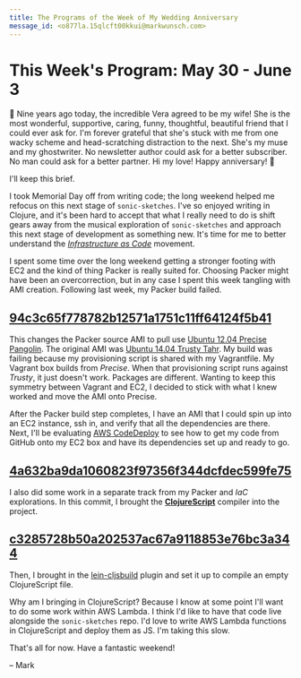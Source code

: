 ```yaml
---
title: The Programs of the Week of My Wedding Anniversary
message_id: <o877la.15qlcft00kkui@markwunsch.com>
---
```


This Week's Program: May 30 - June 3
====================================

🎉 Nine years ago today, the incredible Vera agreed to be my wife!  She
is the most wonderful, supportive, caring, funny, thoughtful,
beautiful friend that I could ever ask for. I'm forever grateful that
she's stuck with me from one wacky scheme and head-scratching
distraction to the next. She's my muse and my ghostwriter. No
newsletter author could ask for a better subscriber. No man could ask
for a better partner. Hi my love! Happy anniversary! 💟

I'll keep this brief.

I took Memorial Day off from writing code; the long weekend helped me
refocus on this next stage of `sonic-sketches`. I've so enjoyed
writing in Clojure, and it's been hard to accept that what I really
need to do is shift gears away from the musical exploration of
`sonic-sketches` and approach this next stage of development as
something new. It's time for me to better understand the
[_Infrastructure as Code_](https://en.wikipedia.org/wiki/Infrastructure_as_Code)
movement.

I spent some time over the long weekend getting a stronger footing
with EC2 and the kind of thing Packer is really suited for. Choosing
Packer might have been an overcorrection, but in any case I spent this
week tangling with AMI creation. Following last week, my Packer build
failed.

## [94c3c65f778782b12571a1751c11ff64124f5b41][precise-ami]

This changes the Packer source AMI to pull use
[Ubuntu 12.04 Precise Pangolin](http://releases.ubuntu.com/precise/). The
original AMI was
[Ubuntu 14.04 Trusty Tahr](http://releases.ubuntu.com/trusty/). My
build was failing because my provisioning script is shared with my
Vagrantfile. My Vagrant box builds from _Precise_. When that
provisioning script runs against _Trusty_, it just doesn't
work. Packages are different. Wanting to keep this symmetry between
Vagrant and EC2, I decided to stick with what I knew worked and move
the AMI onto Precise.

After the Packer build step completes, I have an AMI that I could spin
up into an EC2 instance, ssh in, and verify that all the dependencies
are there. Next, I'll be evaluating
[AWS CodeDeploy](https://aws.amazon.com/codedeploy/) to see how to get
my code from GitHub onto my EC2 box and have its dependencies set up
and ready to go.

## [4a632ba9da1060823f97356f344dcfdec599fe75][clojurescript]

I also did some work in a separate track from my Packer and _IaC_
explorations. In this commit, I brought the
[**ClojureScript**](https://github.com/clojure/clojurescript) compiler
into the project.

## [c3285728b50a202537ac67a9118853e76bc3a344][cljsbuild]

Then, I brought in the
[lein-cljsbuild](https://github.com/emezeske/lein-cljsbuild) plugin
and set it up to compile an empty ClojureScript file.

Why am I bringing in ClojureScript? Because I know at some point I'll
want to do some work within AWS Lambda. I think I'd like to have that
code live alongside the `sonic-sketches` repo. I'd love to write AWS
Lambda functions in ClojureScript and deploy them as JS. I'm taking
this slow.

That's all for now. Have a fantastic weekend!

– Mark

[precise-ami]: https://github.com/mwunsch/sonic-sketches/commit/94c3c65f778782b12571a1751c11ff64124f5b41

[clojurescript]: https://github.com/mwunsch/sonic-sketches/commit/4a632ba9da1060823f97356f344dcfdec599fe75

[cljsbuild]: https://github.com/mwunsch/sonic-sketches/commit/c3285728b50a202537ac67a9118853e76bc3a344

